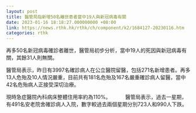 ```yaml
---
layout: post
title: 醫管局指新增50名離世患者當中19人與新冠病毒有關
date: 2023-01-16 18:18:27.000000000 +08:00
link: https://news.rthk.hk/rthk/ch/component/k2/1684127-20230116.htm
categories: rthk
---
```


再多50名新冠病毒確診者離世，醫管局初步分析，當中19人的死因與新冠病毒有關，其餘31人則無關。

醫管局表示，昨日有3997名確診病人在公立醫院留醫，包括271名新增患者。再多13人危殆及10人情況嚴重，目前共有181名危殆及167名嚴重確診病人留醫，當中42名危殆病人正接受深切治療。

現時急症醫院內科病床整體住用率約為110%。
　　 
醫管局表示，過去一星期，有491名安老院舍確診病人入院，數字較過去兩個星期分別723人和990人下跌。
